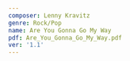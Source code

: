 ```yaml
---
composer: Lenny Kravitz
genre: Rock/Pop
name: Are You Gonna Go My Way
pdf: Are_You_Gonna_Go_My_Way.pdf
ver: '1.1'
---
```


